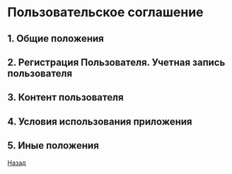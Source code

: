 # Пользовательское соглашение

## 1. Общие положения

## 2. Регистрация Пользователя. Учетная запись пользователя

## 3. Контент пользователя

## 4. Условия использования приложения

## 5. Иные положения


[Назад](/about)
